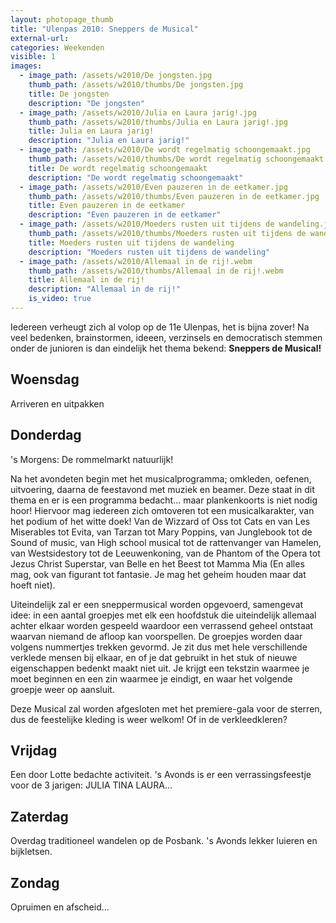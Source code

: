 ```yaml
---
layout: photopage_thumb
title: "Ulenpas 2010: Sneppers de Musical"
external-url:
categories: Weekenden
visible: 1
images:
  - image_path: /assets/w2010/De jongsten.jpg
    thumb_path: /assets/w2010/thumbs/De jongsten.jpg
    title: De jongsten
    description: "De jongsten"
  - image_path: /assets/w2010/Julia en Laura jarig!.jpg
    thumb_path: /assets/w2010/thumbs/Julia en Laura jarig!.jpg
    title: Julia en Laura jarig!
    description: "Julia en Laura jarig!"
  - image_path: /assets/w2010/De wordt regelmatig schoongemaakt.jpg
    thumb_path: /assets/w2010/thumbs/De wordt regelmatig schoongemaakt.jpg
    title: De wordt regelmatig schoongemaakt
    description: "De wordt regelmatig schoongemaakt"
  - image_path: /assets/w2010/Even pauzeren in de eetkamer.jpg
    thumb_path: /assets/w2010/thumbs/Even pauzeren in de eetkamer.jpg
    title: Even pauzeren in de eetkamer
    description: "Even pauzeren in de eetkamer"
  - image_path: /assets/w2010/Moeders rusten uit tijdens de wandeling.jpg
    thumb_path: /assets/w2010/thumbs/Moeders rusten uit tijdens de wandeling.jpg
    title: Moeders rusten uit tijdens de wandeling
    description: "Moeders rusten uit tijdens de wandeling"
  - image_path: /assets/w2010/Allemaal in de rij!.webm
    thumb_path: /assets/w2010/thumbs/Allemaal in de rij!.webm
    title: Allemaal in de rij!
    description: "Allemaal in de rij!"
    is_video: true
---
```


Iedereen verheugt zich al volop op de 11e Ulenpas, het is bijna zover!
Na veel bedenken, brainstormen, ideeen, verzinsels en democratisch stemmen onder de junioren is dan eindelijk het thema bekend: **Sneppers de Musical!**

## Woensdag
Arriveren en uitpakken

## Donderdag
's Morgens: De rommelmarkt natuurlijk! 

Na het avondeten begin met het musicalprogramma; omkleden, oefenen, uitvoering, daarna de feestavond met muziek en beamer.
Deze staat in dit thema en er is een programma bedacht... maar plankenkoorts is niet nodig hoor!
Hiervoor mag iedereen zich omtoveren tot een musicalkarakter, van het podium of het witte doek! 
Van de Wizzard of Oss tot Cats en van Les Miserables tot Evita, van Tarzan tot Mary Poppins, van Junglebook tot de Sound of music, van High school musical tot de rattenvanger van Hamelen, van Westsidestory tot de Leeuwenkoning, van de Phantom of the Opera tot Jezus Christ Superstar, van Belle en het Beest tot Mamma Mia (En alles mag, ook van figurant tot fantasie. Je mag het geheim houden maar dat hoeft niet).

Uiteindelijk zal er een sneppermusical worden opgevoerd, samengevat idee: 
in een aantal groepjes met elk een hoofdstuk die uiteindelijk allemaal achter elkaar worden gespeeld waardoor een verrassend geheel ontstaat waarvan niemand de afloop kan voorspellen. 
De groepjes worden daar volgens nummertjes trekken gevormd. Je zit dus met hele verschillende verklede mensen bij elkaar, en of je dat gebruikt in het stuk of nieuwe eigenschappen bedenkt maakt niet uit.
Je krijgt een tekstzin waarmee je moet beginnen en een zin waarmee je eindigt, en waar het volgende groepje weer op aansluit.

Deze Musical zal worden afgesloten met het premiere-gala voor de sterren, dus de feestelijke kleding is weer welkom! Of in de verkleedkleren?

## Vrijdag
Een door Lotte bedachte activiteit. 's Avonds is er een verrassingsfeestje voor de 3 jarigen: JULIA TINA LAURA...

## Zaterdag
Overdag traditioneel wandelen op de Posbank. 's Avonds lekker luieren en bijkletsen.

## Zondag
Opruimen en afscheid...

